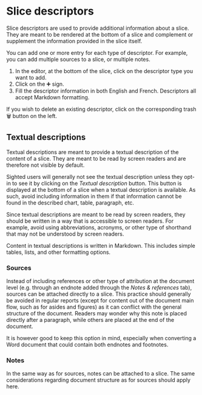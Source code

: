 # Slice descriptors

Slice descriptors are used to provide additional information about a slice. They are meant to be rendered at the bottom of a slice and complement or supplement the information provided in the slice itself.

You can add one or more entry for each type of descriptor. For example, you can add multiple sources to a slice, or multiple notes.

1.  In the editor, at the bottom of the slice, click on the descriptor type you want to add.
2.  Click on the ➕ sign.
3.  Fill the descriptor information in both English and French. Descriptors all accept Markdown formatting.

If you wish to delete an existing descriptor, click on the corresponding trash 🗑️ button on the left.

## Textual descriptions

Textual descriptions are meant to provide a textual description of the content of a slice. They are meant to be read by screen readers and are therefore not visible by default.

Sighted users will generally not see the textual description unless they opt-in to see it by clicking on the *Textual description* button. This button is displayed at the bottom of a slice when a textual description is available. As such, avoid including information in them if that information cannot be found in the described chart, table, paragraph, etc.

Since textual descriptions are meant to be read by screen readers, they should be written in a way that is accessible to screen readers. For example, avoid using abbreviations, acronyms, or other type of shorthand that may not be understood by screen readers.

Content in textual descriptions is written in Markdown. This includes simple tables, lists, and other formatting options.

### Sources

Instead of including references or other type of attribution at the document level (e.g. through an endnote added through the *Notes & references* tab), sources can be attached directly to a slice. This practice should generally be avoided in regular reports (except for content out of the document main flow, such as for asides and figures) as it can conflict with the general structure of the document. Readers may wonder why this note is placed directly after a paragraph, while others are placed at the end of the document.

It is however good to keep this option in mind, especially when converting a Word document that could contain both endnotes and footnotes.

### Notes

In the same way as for sources, notes can be attached to a slice. The same considerations regarding document structure as for sources should apply here.